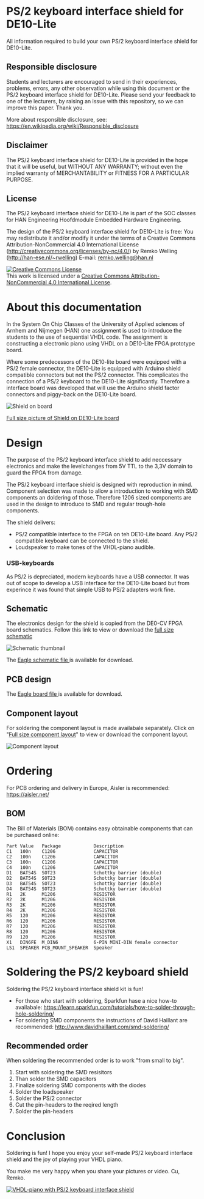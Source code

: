# PS/2 keyboard interface shield for DE10-Lite
All information required to build your own PS/2 keyboard interface shield for DE10-Lite.

## Responsible disclosure 
Students and lecturers are encouraged to send in their experiences, problems, errors, any other observation while using this document or the PS/2 keyboard interface shield for DE10-Lite. Please send your feedback to one of the lecturers, by raising an issue with this repository, so we can improve this paper. Thank you.

More about responsible disclosure, see: https://en.wikipedia.org/wiki/Responsible_disclosure 

## Disclaimer
The PS/2 keyboard interface shield for DE10-Lite is provided in the hope that it will be useful, but WITHOUT ANY WARRANTY; without even the implied warranty of MERCHANTABILITY or FITNESS FOR A PARTICULAR PURPOSE.
  
## License
The PS/2 keyboard interface shield for DE10-Lite is part of the SOC classes for HAN Engineering Hoofdmodule Embedded Hardware Engineering.

The design of the PS/2 keyboard interface shield for DE10-Lite is free: You may redistribute it and/or modify it under the terms of a Creative  Commons Attribution-NonCommercial 4.0 International License (http://creativecommons.org/licenses/by-nc/4.0/) by Remko Welling (http://han-ese.nl/~rwelling) E-mail: remko.welling@han.nl 

<a rel="license" href="http://creativecommons.org/licenses/by-nc/4.0/"><img alt="Creative Commons License" style="border-width:0" src="https://i.creativecommons.org/l/by-nc/4.0/88x31.png" /></a><br />This work is licensed under a <a rel="license" href="http://creativecommons.org/licenses/by-nc/4.0/">Creative Commons Attribution-NonCommercial 4.0 International License</a>.

# About this documentation
In the System On Chip Classes of the University of Applied sciences of Arnhem and Nijmegen (HAN) one assignment is used to introduce the students to the use of sequential VHDL code. The assignment is constructing a electronic piano using VHDL on a DE10-Lite FPGA prototype board. 

Where some predecessors of the DE10-lite board were equipped with a PS/2 female connector, the DE10-Lite is equipped with Arduino shield compatible connectors but not the PS/2 connector. This complicates the connection of a PS/2 keyboard to the DE10-Lite significantly. Therefore a interface board was developed that will use the Arduino shield factor connectors and piggy-back on the DE10-Lite board.

![Shield on board](images/PS2SpeakerShieldOnDE10-Lite_small.png?raw=true "Shield on DE10-Lite board")

[Full size picture of Shield on DE10-Lite board](images/PS2SpeakerShieldOnDE10-Lite_small.png)

# Design
The purpose of the PS/2 keyboard interface shield to add neccessary electronics and make the levelchanges from 5V TTL to the 3,3V domain to guard the FPGA from damage.

The PS/2 keyboard interface shield is designed with reproduction in mind. Component selection was made to allow a introduction to working with SMD components an doldering of those. Therefore 1206 sized components are used in the design to introduce to SMD and regular trough-hole components.

The shield delivers:
 - PS/2 compatible interface to the FPGA on teh DE10-Lite board. Any PS/2 compatible keyboard can be connected to the shield.
 - Loudspeaker to make tones of the VHDL-piano audible.
 
### USB-keyboards
As PS/2 is depreciated, modern keyboards have a USB connector. It was out of scope to develop a USB interface for the DE10-Lite board but from experince it was found that simple USB to PS/2 adapters work fine.

## Schematic
The electronics design for the shield is copied from the DE0-CV FPGA board schematics. Follow this link to view or download the [full size schematic](images/PS2SpeakerShield.png)

![Schematic thumbnail](images/PS2SpeakerShield_small.png?raw=true "Schematic thumbnail")

The [Eagle schematic file ](eagle/HAN_DE10-Lite_PS2SpeakerShield_001.sch) is available for download.

## PCB design
The [Eagle board file ](eagle/HAN_DE10-Lite_PS2SpeakerShield_001.brd) is available for download.

## Component layout
For soldering the component layout is made availabale separately. Click on "[Full size component layout](images/PS2SpeakerShield_BoardTopView.png)" to view or download the component layout. 

![Component layout](images/PS2SpeakerShield_BoardTopView_small.png?raw=true "Component layout")

# Ordering
For PCB ordering and delivery in Europe, Aisler is recommended: https://aisler.net/

## BOM
The Bill of Materials (BOM) contains easy obtainable components that can be purchased online:
```
Part Value   Package            Description
C1   100n    C1206              CAPACITOR
C2   100n    C1206              CAPACITOR
C3   100n    C1206              CAPACITOR
C4   100n    C1206              CAPACITOR
D1   BAT54S  SOT23              Schottky barrier (double)
D2   BAT54S  SOT23              Schottky barrier (double)
D3   BAT54S  SOT23              Schottky barrier (double)
D4   BAT54S  SOT23              Schottky barrier (double)
R1   2K      M1206              RESISTOR
R2   2K      M1206              RESISTOR
R3   2K      M1206              RESISTOR
R4   2K      M1206              RESISTOR
R5   120     M1206              RESISTOR
R6   120     M1206              RESISTOR
R7   120     M1206              RESISTOR
R8   120     M1206              RESISTOR
R9   120     M1206              RESISTOR
X1   DIN6FE  M_DIN6             6-PIN MINI-DIN female connector
LS1  SPEAKER PCB_MOUNT_SPEAKER  Speaker
```

# Soldering the PS/2 keyboard shield
Soldering the PS/2 keyboard interface shield kit is fun!

 - For those who start with soldering, Sparkfun hase a nice how-to availabale: https://learn.sparkfun.com/tutorials/how-to-solder-through-hole-soldering/
 - For soldering SMD components the instructions of David Haillant are recommended: http://www.davidhaillant.com/smd-soldering/
 
## Recommended order
When soldering the recommended order is to work "from small to big".

 1. Start with soldering the SMD resisitors
 2. Than solder the SMD capacitors
 3. Finalize soldering SMD components with the diodes
 4. Solder the loadspeaker
 5. Solder the PS/2 connector
 6. Cut the pin-headers to the reqired length
 6. Solder the pin-headers

# Conclusion
Soldering is fun! I hope you enjoy your self-made PS/2 keyboard interface shield and the joy of playing your VHDL piano.

You make me very happy when you share your pictures or video. Cu, Remko.

[![VHDL-piano with PS/2 keyboard interface shield](https://img.youtube.com/vi/MyB9OI17_hk/0.jpg)](https://www.youtube.com/watch?v=MyB9OI17_hk)


